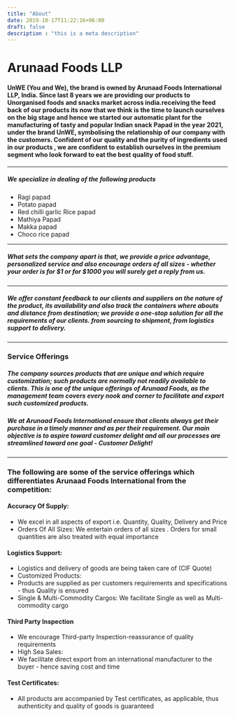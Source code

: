 ```yaml
---
title: "About"
date: 2019-10-17T11:22:16+06:00
draft: false
description : "this is a meta description"
---
```


# Arunaad Foods LLP


#### UnWE (You and We), the brand is owned by Arunaad Foods International LLP, India. Since last 8 years we are providing our products to Unorganised foods and snacks market across india.receiving the feed back of our products its now that we think is the time to launch ourselves on the big stage and hence we started our automatic plant for the manufacturing of tasty and popular Indian snack Papad in the year 2021, under the brand UnWE, symbolising the relationship of our company with the customers. Confident of our quality and the purity of ingredients used in our products , we are confident to establish ourselves in the premium segment who look forward to eat the best quality of food stuff.

------------

##### We specialize in dealing of the following products
- Ragi papad
- Potato papad
- Red chilli garlic Rice papad
- Mathiya Papad
- Makka papad
- Choco rice papad

------------

##### What sets the company apart is that, we provide a price advantage, personalized service and also encourage orders of all sizes - whether your order is for $1 or for $1000 you will surely get a reply from us.

------------

##### We offer constant feedback to our clients and suppliers on the nature of the product, its availability and also track the containers where abouts and distance from destination; we provide a one-stop solution for all the requirements of our clients. from sourcing to shipment, from logistics support to delivery.

------------

### Service Offerings
##### The company sources products that are unique and which require customization; such products are normally not readily available to clients. This is one of the unique offerings of Arunaad Foods, as the management team covers every nook and corner to facilitate and export such customized products.

##### We at Arunaad Foods International ensure that clients always get their purchase in a timely manner and as per their requirement. Our main objective is to aspire toward customer delight and all our processes are streamlined toward one goal - Customer Delight!

------------

### The following are some of the service offerings which differentiates Arunaad Foods International from the competition:


####  Accuracy Of Supply:
- We excel in all aspects of export i.e. Quantity, Quality, Delivery and Price
-  Orders Of All Sizes: We entertain orders of all sizes . Orders for small quantities are also treated with equal importance

#### Logistics Support:
- Logistics and delivery of goods are being taken care of (CIF Quote)
-  Customized Products:
- Products are supplied as per customers requirements and specifications - thus Quality is ensured
-  Single & Multi-Commodity Cargos: We facilitate Single as well as Multi-commodity cargo
 
####  Third Party Inspection
- We encourage Third-party Inspection-reassurance of quality requirements
-  High Sea Sales:
- We facilitate direct export from an international manufacturer to the buyer - hence saving cost and time
 
####  Test Certificates:
- All products are accompanied by Test certificates, as applicable, thus authenticity and quality of goods is guaranteed
